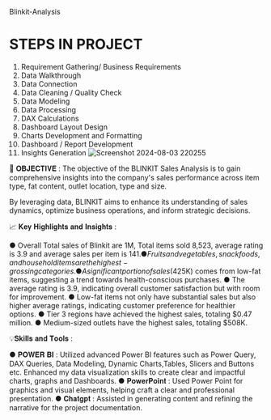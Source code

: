 
Blinkit-Analysis 

# STEPS IN PROJECT
1. Requirement Gathering/ Business Requirements
2. Data Walkthrough
3. Data Connection
4. Data Cleaning / Quality Check
5. Data Modeling
6. Data Processing
7. DAX Calculations
8. Dashboard Layout Design
9. Charts Development and Formatting
10. Dashboard / Report Development
11. Insights Generation
![Screenshot 2024-08-03 220255](https://github.com/user-attachments/assets/fca3136b-9c07-4303-b6f3-80cb1d3883a9)

🎯 𝐎𝐁𝐉𝐄𝐂𝐓𝐈𝐕𝐄 :
The objective of the BLINKIT Sales Analysis is to gain comprehensive insights into the company's sales performance across item type, fat content, outlet location, type and size.

 By leveraging data, BLINKIT aims to enhance its understanding of sales dynamics, optimize business operations, and inform strategic decisions.

📈 𝐊𝐞𝐲 𝐇𝐢𝐠𝐡𝐥𝐢𝐠𝐡𝐭𝐬 𝐚𝐧𝐝 𝐈𝐧𝐬𝐢𝐠𝐡𝐭𝐬 :

 ● Overall Total sales of Blinkit are 1M, Total items sold 8,523, average rating is 3.9 and average sales per item is $141.
 ● Fruits and vegetables, snack foods, and household items are the highest-grossing categories.
 ● A significant portion of sales ($425K) comes from low-fat items, suggesting a trend towards health-conscious purchases.
 ● The average rating is 3.9, indicating overall customer satisfaction but with room for improvement.
 ● Low-fat items not only have substantial sales but also higher average ratings, indicating customer preference for healthier options.
 ● Tier 3 regions have achieved the highest sales, totaling $0.47 million.
 ● Medium-sized outlets have the highest sales, totaling $508K.

💡𝐒𝐤𝐢𝐥𝐥𝐬 𝐚𝐧𝐝 𝐓𝐨𝐨𝐥𝐬 :

 ● 𝐏𝐎𝐖𝐄𝐑 𝐁𝐈 : Utilized advanced Power BI features such as Power Query, DAX Queries, Data Modeling, Dynamic Charts,Tables, Slicers and Buttons etc. Enhanced my data visualization skills to create clear and impactful charts, graphs and Dashboards.
 ● 𝐏𝐨𝐰𝐞𝐫𝐏𝐨𝐢𝐧𝐭 : Used Power Point for graphics and visual elements, helping craft a clear and professional presentation.
 ● 𝐂𝐡𝐚𝐭𝐠𝐩𝐭 : Assisted in generating content and refining the narrative for the project documentation.
